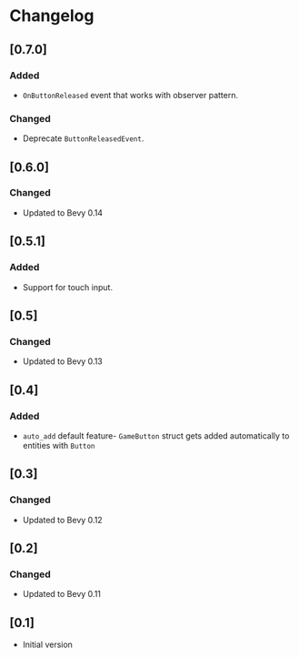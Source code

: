 # Changelog

## [0.7.0]

### Added

- `OnButtonReleased` event that works with observer pattern.

### Changed

- Deprecate `ButtonReleasedEvent`.

## [0.6.0]

### Changed

- Updated to Bevy 0.14

## [0.5.1]

### Added

- Support for touch input.

## [0.5]

### Changed

- Updated to Bevy 0.13

## [0.4]

### Added

- `auto_add` default feature- `GameButton` struct gets added automatically to entities with `Button`

## [0.3]

### Changed

- Updated to Bevy 0.12

## [0.2]

### Changed

- Updated to Bevy 0.11

## [0.1]

- Initial version
